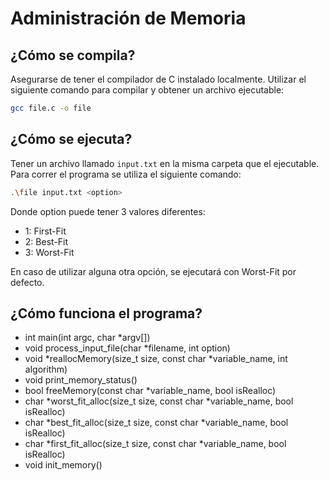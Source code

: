 # Administración de Memoria

## ¿Cómo se compila?
Asegurarse de tener el compilador de C instalado localmente. Utilizar el siguiente comando para compilar y obtener un archivo ejecutable:
```bash
gcc file.c -o file
```

## ¿Cómo se ejecuta?
Tener un archivo llamado `input.txt` en la misma carpeta que el ejecutable. Para correr el programa se utiliza el siguiente comando:
```bash
.\file input.txt <option>
```
Donde option puede tener 3 valores diferentes:
- 1: First-Fit 
- 2: Best-Fit
- 3: Worst-Fit

En caso de utilizar alguna otra opción, se ejecutará con Worst-Fit por defecto.

## ¿Cómo funciona el programa?
- int main(int argc, char *argv[])
- void process_input_file(char *filename, int option)
- void *reallocMemory(size_t size, const char *variable_name, int algorithm)
- void print_memory_status()
- bool freeMemory(const char *variable_name, bool isRealloc)
- char *worst_fit_alloc(size_t size, const char *variable_name, bool isRealloc)
- char *best_fit_alloc(size_t size, const char *variable_name, bool isRealloc)
- char *first_fit_alloc(size_t size, const char *variable_name, bool isRealloc)
- void init_memory()